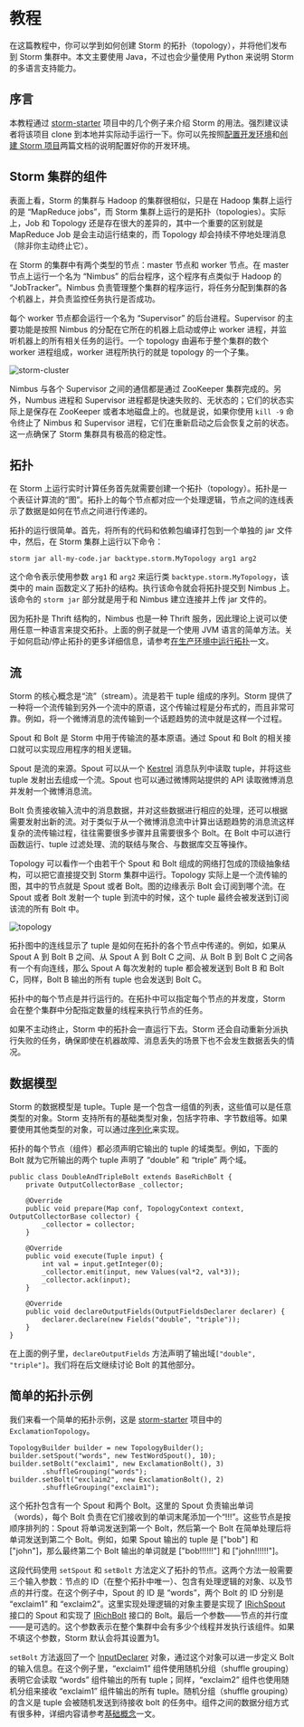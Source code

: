 # 教程

在这篇教程中，你可以学到如何创建 Storm 的拓扑（topology），并将他们发布到 Storm 集群中。本文主要使用 Java，不过也会少量使用 Python 来说明 Storm 的多语言支持能力。

## 序言

本教程通过 [storm-starter](https://github.com/apache/storm/blob/master/examples/storm-starter) 项目中的几个例子来介绍 Storm 的用法。强烈建议读者将该项目 clone 到本地并实际动手运行一下。你可以先按照[配置开发环境](https://github.com/weyo/Storm-Documents/blob/master/Manual/zh/Setting-Up-A-Development-Environment.md)和[创建 Storm 项目](https://github.com/weyo/Storm-Documents/blob/master/Manual/zh/Creating-A-New-Storm-Project.md)两篇文档的说明配置好你的开发环境。

## Storm 集群的组件

表面上看，Storm 的集群与 Hadoop 的集群很相似，只是在 Hadoop 集群上运行的是 “MapReduce jobs”，而 Storm 集群上运行的是拓扑（topologies）。实际上，Job 和 Topology 还是存在很大的差异的，其中一个重要的区别就是 MapReduce Job 是会主动运行结束的，而 Topology 却会持续不停地处理消息（除非你主动终止它）。

在 Storm 的集群中有两个类型的节点：master 节点和 worker 节点。在 master 节点上运行一个名为 “Nimbus” 的后台程序，这个程序有点类似于 Hadoop 的 “JobTracker”。Nimbus 负责管理整个集群的程序运行，将任务分配到集群的各个机器上，并负责监控任务执行是否成功。

每个 worker 节点都会运行一个名为 “Supervisor” 的后台进程。Supervisor 的主要功能是按照 Nimbus 的分配在它所在的机器上启动或停止 worker 进程，并监听机器上的所有相关任务的运行。一个 topology 由遍布于整个集群的数个 worker 进程组成，worker 进程所执行的就是 topology 的一个子集。

![storm-cluster](http://storm.apache.org/documentation/images/storm-cluster.png)

Nimbus 与各个 Supervisor 之间的通信都是通过 ZooKeeper 集群完成的。另外，Numbus 进程和 Supervisor 进程都是快速失败的、无状态的；它们的状态实际上是保存在 ZooKeeper 或者本地磁盘上的。也就是说，如果你使用 `kill -9` 命令终止了 Nimbus 和 Supervisor 进程，它们在重新启动之后会恢复之前的状态。这一点确保了 Storm 集群具有极高的稳定性。

## 拓扑

在 Storm 上运行实时计算任务首先就需要创建一个拓扑（topology）。拓扑是一个表征计算流的“图”。拓扑上的每个节点都对应一个处理逻辑，节点之间的连线表示了数据是如何在节点之间进行传递的。

拓扑的运行很简单。首先，将所有的代码和依赖包编译打包到一个单独的 jar 文件中，然后，在 Storm 集群上运行以下命令：

```
storm jar all-my-code.jar backtype.storm.MyTopology arg1 arg2
```

这个命令表示使用参数 `arg1` 和 `arg2` 来运行类 `backtype.storm.MyTopology`，该类中的 main 函数定义了拓扑的结构。执行该命令就会将拓扑提交到 Nimbus 上。该命令的 `storm jar` 部分就是用于和 Nimbus 建立连接并上传 jar 文件的。

因为拓扑是 Thrift 结构的，Nimbus 也是一种 Thrift 服务，因此理论上说可以使用任意一种语言来提交拓扑。上面的例子就是一个使用 JVM 语言的简单方法。关于如何启动/停止拓扑的更多详细信息，请参考[在生产环境中运行拓扑](https://github.com/weyo/Storm-Documents/blob/master/Manual/zh/Running-Topologies-On-A-Production-Cluster.md)一文。

## 流

Storm 的核心概念是“流”（stream）。流是若干 tuple 组成的序列。Storm 提供了一种将一个流传输到另外一个流中的原语，这个传输过程是分布式的，而且非常可靠。例如，将一个微博消息的流传输到一个话题趋势的流中就是这样一个过程。

Spout 和 Bolt 是 Storm 中用于传输流的基本原语。通过 Spout 和 Bolt 的相关接口就可以实现应用程序的相关逻辑。

Spout 是流的来源。Spout 可以从一个 [Kestrel](http://github.com/nathanmarz/storm-kestrel) 消息队列中读取 tuple，并将这些 tuple 发射出去组成一个流。Spout 也可以通过微博网站提供的 API 读取微博消息并发射一个微博消息流。

Bolt 负责接收输入流中的消息数据，并对这些数据进行相应的处理，还可以根据需要发射出新的流。对于类似于从一个微博消息流中计算出话题趋势的消息流这样复杂的流传输过程，往往需要很多步骤并且需要很多个 Bolt。在 Bolt 中可以进行函数运行、tuple 过滤处理、流的联结与聚合、与数据库交互等操作。

Topology 可以看作一个由若干个 Spout 和 Bolt 组成的网络打包成的顶级抽象结构，可以把它直接提交到 Storm 集群中运行。Topology 实际上是一个流传输的图，其中的节点就是 Spout 或者 Bolt。图的边缘表示 Bolt 会订阅到哪个流。在 Spout 或者 Bolt 发射一个 tuple 到流中的时候，这个 tuple 最终会被发送到订阅该流的所有 Bolt 中。

![topology](http://storm.apache.org/documentation/images/topology.png)

拓扑图中的连线显示了 tuple 是如何在拓扑的各个节点中传递的。例如，如果从 Spout A 到 Bolt B 之间、从 Spout A 到 Bolt C 之间、从 Bolt B 到 Bolt C 之间各有一个有向连线，那么 Spout A 每次发射的 tuple 都会被发送到 Bolt B 和 Bolt C，同样，Bolt B 输出的所有 tuple 也会发送到 Bolt C。

拓扑中的每个节点是并行运行的。在拓扑中可以指定每个节点的并发度，Storm 会在整个集群中分配指定数量的线程来执行节点的任务。

如果不主动终止，Storm 中的拓扑会一直运行下去。Storm 还会自动重新分派执行失败的任务，确保即使在机器故障、消息丢失的场景下也不会发生数据丢失的情况。

## 数据模型

Storm 的数据模型是 tuple。Tuple 是一个包含一组值的列表，这些值可以是任意类型的对象。Storm 支持所有的基础类型对象，包括字符串、字节数组等。如果要使用其他类型的对象，可以通过[序列化](https://github.com/weyo/Storm-Documents/blob/master/Manual/zh/Serialization.md)来实现。

拓扑的每个节点（组件）都必须声明它输出的 tuple 的域类型。例如，下面的 Bolt 就为它所输出的两个 tuple 声明了 “double” 和 “triple” 两个域。

```
public class DoubleAndTripleBolt extends BaseRichBolt {
    private OutputCollectorBase _collector;

    @Override
    public void prepare(Map conf, TopologyContext context, OutputCollectorBase collector) {
        _collector = collector;
    }

    @Override
    public void execute(Tuple input) {
        int val = input.getInteger(0);
        _collector.emit(input, new Values(val*2, val*3));
        _collector.ack(input);
    }

    @Override
    public void declareOutputFields(OutputFieldsDeclarer declarer) {
        declarer.declare(new Fields("double", "triple"));
    }
}
```

在上面的例子里，`declareOutputFields` 方法声明了输出域`["double", "triple"]`。我们将在后文继续讨论 Bolt 的其他部分。

## 简单的拓扑示例

我们来看一个简单的拓扑示例，这是 [storm-starter](https://github.com/apache/storm/blob/master/examples/storm-starter) 项目中的 `ExclamationTopology`。

```
TopologyBuilder builder = new TopologyBuilder();
builder.setSpout("words", new TestWordSpout(), 10);
builder.setBolt("exclaim1", new ExclamationBolt(), 3)
        .shuffleGrouping("words");
builder.setBolt("exclaim2", new ExclamationBolt(), 2)
        .shuffleGrouping("exclaim1");
```

这个拓扑包含有一个 Spout 和两个 Bolt。这里的 Spout 负责输出单词（words），每个 Bolt 负责在它们接收到的单词末尾添加一个“!!!”。这些节点是按顺序排列的：Spout 将单词发送到第一个 Bolt，然后第一个 Bolt 在简单处理后将单词发送到第二个 Bolt。例如，如果 Spout 输出的 tuple 是 ["bob"] 和 ["john"]，那么最终第二个 Bolt 输出的单词就是 ["bob!!!!!!"] 和 ["john!!!!!!"]。

这段代码使用 `setSpout` 和 `setBolt` 方法定义了拓扑的节点。这两个方法一般需要三个输入参数：节点的 ID（在整个拓扑中唯一）、包含有处理逻辑的对象、以及节点的并行度。在这个例子中，Spout 的 ID 是 “words”，两个 Bolt 的 ID 分别是 “exclaim1” 和 “exclaim2”。这里实现处理逻辑的对象主要是实现了 [IRichSpout](http://storm.apache.org/javadoc/apidocs/backtype/storm/topology/IRichSpout.html) 接口的 Spout 和实现了 [IRichBolt](http://storm.apache.org/javadoc/apidocs/backtype/storm/topology/IRichBolt.html) 接口的 Bolt。最后一个参数——节点的并行度——是可选的。这个参数表示在整个集群中会有多少个线程并发执行该组件。如果不填这个参数，Storm 默认会将其设置为1。

`setBolt` 方法返回了一个 [InputDeclarer](http://storm.apache.org/javadoc/apidocs/backtype/storm/topology/InputDeclarer.html) 对象，通过这个对象可以进一步定义 Bolt 的输入信息。在这个例子里，“exclaim1” 组件使用随机分组（shuffle grouping）表明它会读取 “words” 组件输出的所有 tuple；同样，“exclaim2” 组件也使用随机分组来接收 “exclaim1” 组件输出的所有 tuple。随机分组（shuffle grouping）的含义是 tuple 会被随机发送到待接收 bolt 的任务中。组件之间的数据分组方式有很多种，详细内容请参考[基础概念](https://github.com/weyo/Storm-Documents/blob/master/Manual/zh/Concepts.md)一文。
